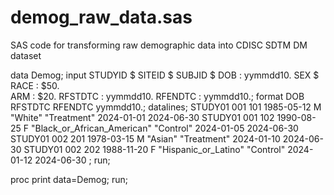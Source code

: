 # demog_raw_data.sas
SAS code for transforming raw demographic data into CDISC SDTM DM dataset


data Demog;
   input STUDYID $ 
         SITEID $ 
         SUBJID $ 
         DOB : yymmdd10. 
         SEX $ 
         RACE : $50.  
         ARM : $20. 
         RFSTDTC : yymmdd10. 
         RFENDTC : yymmdd10.;
   format DOB RFSTDTC RFENDTC yymmdd10.;
datalines;
STUDY01 001 101 1985-05-12 M "White"                       "Treatment" 2024-01-01 2024-06-30
STUDY01 001 102 1990-08-25 F "Black_or_African_American"   "Control"   2024-01-05 2024-06-30
STUDY01 002 201 1978-03-15 M "Asian"                       "Treatment" 2024-01-10 2024-06-30
STUDY01 002 202 1988-11-20 F "Hispanic_or_Latino"          "Control"   2024-01-12 2024-06-30
;
run;

proc print data=Demog;
run;


